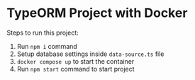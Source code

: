 # TypeORM Project with Docker

Steps to run this project:

1. Run `npm i` command
2. Setup database settings inside `data-source.ts` file
3. `docker compose up` to start the container
4. Run `npm start` command to start project

